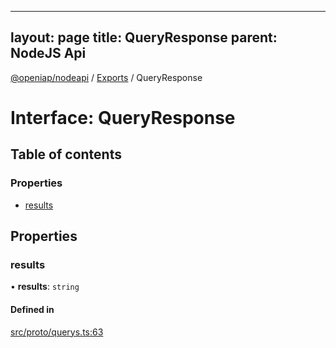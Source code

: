 
---
layout: page
title: QueryResponse
parent: NodeJS Api
---
[@openiap/nodeapi](../README.md) / [Exports](../modules.md) / QueryResponse

# Interface: QueryResponse

## Table of contents

### Properties

- [results](QueryResponse.md#results)

## Properties

### results

• **results**: `string`

#### Defined in

[src/proto/querys.ts:63](https://github.com/openiap/nodeapi/blob/a6b5438/src/proto/querys.ts#L63)
